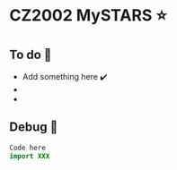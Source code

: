 # CZ2002 MySTARS ⭐
## To do 🚌
- Add something here ✔️
- 
- 




## Debug 🎅 
```java
Code here
import XXX 
```